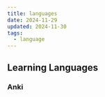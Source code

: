 ```yaml
---
title: languages
date: 2024-11-29
updated: 2024-11-30
tags:
  - language
---
```


## Learning Languages

### Anki
